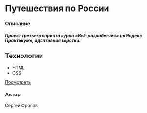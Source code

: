 # Путешествия по России

### Описание
##### Проект третьего спринта курса «Веб-разработчик» на Яндекс Практикуме, адаптивная вёрстка.

## Технологии
- HTML
- CSS

[Посмотреть](https://froldissonator.github.io/russian-travel/)

### Автор
Сергей Фролов
